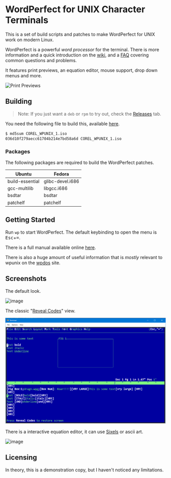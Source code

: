 # WordPerfect for UNIX Character Terminals

This is a set of build scripts and patches to make WordPerfect for UNIX
work on modern Linux.

WordPerfect is a powerful *word processor* for the terminal. There is more
information and a quick introduction on the
[wiki](https://github.com/taviso/wpunix/wiki/Getting-Started), and a
[FAQ](https://github.com/taviso/wpunix/wiki/FAQ) covering common questions and
problems.

It features print previews, an equation editor, mouse support, drop down menus
and more.

![Print Previews](https://user-images.githubusercontent.com/123814/186571054-af88f26c-850a-4d88-94b3-02482d15e039.gif)

## Building

> Note: If you just want a `deb` or `rpm` to try out, check the [Releases](https://github.com/taviso/wpunix/releases) tab.

You need the following file to build this, available
[here](https://archive.org/details/corel-wpunix-8/box_f.jpg).

```
$ md5sum COREL_WPUNIX_1.iso
036d10f279aecc61704b214e7bd58a6d COREL_WPUNIX_1.iso
```

### Packages

The following packages are required to build the WordPerfect patches.

| Ubuntu              | Fedora              |
| ------------------- | ------------------- |
| build-essential     | glibc-devel.i686    |
| gcc-multilib        | libgcc.i686         |
| bsdtar              | bsdtar              |
| patchelf            | patchelf            |

## Getting Started

Run `wp` to start WordPerfect. The default keybinding to open the menu is
<kbd>Esc</kbd>+<kbd>=</kbd>.

There is a full manual available online [here](https://lock.cmpxchg8b.com/files/wp8gui.pdf).

There is also a huge amount of useful information that is *mostly* relevant to
wpunix on the [wpdos](http://www.columbia.edu/~em36/wpdos/unix.html) site.

## Screenshots

The default look.

![image](https://user-images.githubusercontent.com/123814/179531850-7ed44cf6-2d7d-4d8c-960b-6086870bb4d4.png)

The classic "[Reveal Codes](https://wptoolbox.com/tips/RevealCodes.html)" view.

![Screenshot](/doc/wpscreenshot-layout.png?raw=true "Layout")

There is a interactive equation editor, it can use [Sixels](https://en.wikipedia.org/wiki/Sixel) or ascii art.

![image](https://user-images.githubusercontent.com/123814/184558891-d9503147-5b8d-49c8-930b-3c1ac010aecb.png)

## Licensing

In theory, this is a demonstration copy, but I haven't noticed any limitations.

